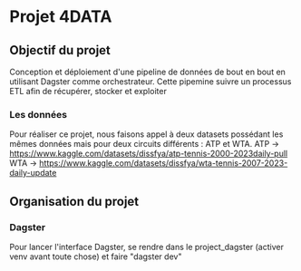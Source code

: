 # Projet 4DATA

## Objectif du projet
Conception et déploiement d'une pipeline de données de bout en bout en utilisant Dagster comme orchestrateur. Cette pipemine suivre un processus ETL afin de récupérer, stocker et exploiter 

### Les données
Pour réaliser ce projet, nous faisons appel à deux datasets possédant les mêmes données mais pour deux circuits différents : ATP et WTA.
 ATP -> https://www.kaggle.com/datasets/dissfya/atp-tennis-2000-2023daily-pull
 WTA -> https://www.kaggle.com/datasets/dissfya/wta-tennis-2007-2023-daily-update


## Organisation du projet 
### Dagster
Pour lancer l'interface Dagster, se rendre dans le project_dagster (activer venv avant toute chose) et faire "dagster dev"